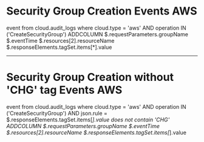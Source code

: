 # Security Group Creation Events AWS 
event from cloud.audit_logs where cloud.type = 'aws' AND operation IN ('CreateSecurityGroup') ADDCOLUMN $.requestParameters.groupName $.eventTime $.resources[2].resourceName $.responseElements.tagSet.items[*].value

----------------

# Security Group Creation without 'CHG' tag Events AWS 
event from cloud.audit_logs where cloud.type = 'aws' AND operation IN ('CreateSecurityGroup') AND json.rule = $.responseElements.tagSet.items[*].value does not contain 'CHG' ADDCOLUMN $.requestParameters.groupName $.eventTime $.resources[2].resourceName $.responseElements.tagSet.items[*].value

